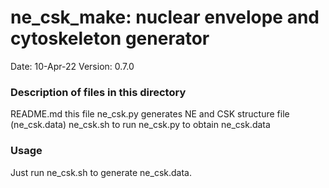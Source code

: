 # ne_csk_make: nuclear envelope and cytoskeleton generator

Date:               10-Apr-22
Version:            0.7.0

### Description of files in this directory
README.md           this file
ne_csk.py           generates NE and CSK structure file (ne_csk.data)
ne_csk.sh           to run ne_csk.py to obtain ne_csk.data

### Usage
Just run ne_csk.sh to generate ne_csk.data.
